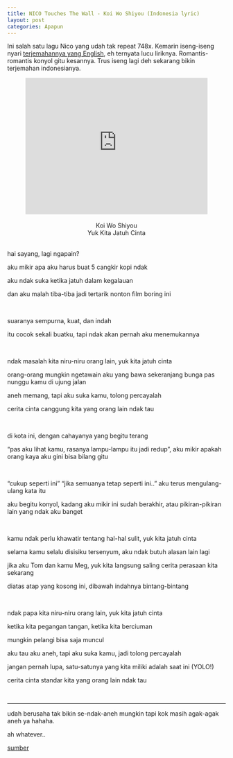 ```yaml
---
title: NICO Touches The Wall - Koi Wo Shiyou (Indonesia lyric)
layout: post
categories: Apapun
---
```


Ini salah satu lagu Nico yang udah tak repeat 748x.
Kemarin iseng-iseng nyari [terjemahannya yang English](http://lyricstranslate.com/en/koi-wo-shiyou-%E6%81%8B%E3%82%92%E3%81%97%E3%82%88%E3%81%86-lets-fall-love.html), eh ternyata lucu liriknya. Romantis-romantis konyol gitu kesannya.
Trus iseng lagi deh sekarang bikin terjemahan indonesianya.
<br>
<center><iframe width="420" height="315" src="https://www.youtube.com/embed/2EsF54H0aps" frameborder="0" allowfullscreen></iframe></center>
<br>

<center>Koi Wo Shiyou</center>
<center>Yuk Kita Jatuh Cinta</center>
<br>

hai sayang, lagi ngapain?

aku mikir apa aku harus buat 5 cangkir kopi ndak

aku ndak suka ketika jatuh dalam kegalauan

dan aku malah tiba-tiba jadi tertarik nonton film boring ini

<br>

suaranya sempurna, kuat, dan indah

itu cocok sekali buatku, tapi ndak akan pernah aku menemukannya

<br>

ndak masalah kita niru-niru orang lain, yuk kita jatuh cinta

orang-orang mungkin ngetawain aku yang bawa sekeranjang bunga pas nunggu kamu di ujung jalan

aneh memang, tapi aku suka kamu, tolong percayalah

cerita cinta canggung kita yang orang lain ndak tau

<br>

di kota ini, dengan cahayanya yang begitu terang

“pas aku lihat kamu, rasanya lampu-lampu itu jadi redup”, aku mikir apakah orang kaya aku gini bisa bilang gitu

<br>

“cukup seperti ini” “jika semuanya tetap seperti ini..” aku terus mengulang-ulang kata itu

aku begitu konyol, kadang aku mikir ini sudah berakhir, atau pikiran-pikiran lain yang ndak aku banget

<br>

kamu ndak perlu khawatir tentang hal-hal sulit, yuk kita jatuh cinta

selama kamu selalu disisiku tersenyum, aku ndak butuh alasan lain lagi

jika aku Tom dan kamu Meg, yuk kita langsung saling cerita perasaan kita sekarang

diatas atap yang kosong ini, dibawah indahnya bintang-bintang

<br>

ndak papa kita niru-niru orang lain, yuk kita jatuh cinta

ketika kita pegangan tangan, ketika kita berciuman

mungkin pelangi bisa saja muncul

aku tau aku aneh, tapi aku suka kamu, jadi tolong percayalah

jangan pernah lupa, satu-satunya yang kita miliki adalah saat ini (YOLO!)

cerita cinta standar kita yang orang lain ndak tau

<br>

--------------

udah berusaha tak bikin se-ndak-aneh mungkin tapi kok masih agak-agak aneh ya hahaha. 

ah whatever..

[sumber](http://lyricstranslate.com/en/koi-wo-shiyou-%E6%81%8B%E3%82%92%E3%81%97%E3%82%88%E3%81%86-lets-fall-love.html)